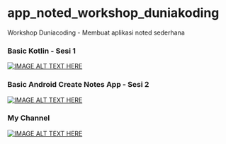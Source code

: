 # app_noted_workshop_duniakoding
Workshop Duniacoding - Membuat aplikasi noted sederhana

### Basic Kotlin - Sesi 1
[![IMAGE ALT TEXT HERE](https://img.youtube.com/vi/J9_6RjpwNU4/0.jpg)](https://www.youtube.com/watch?v=J9_6RjpwNU4)

### Basic Android Create Notes App - Sesi 2
[![IMAGE ALT TEXT HERE](https://img.youtube.com/vi/UBsP9Kpbkr8/0.jpg)](https://www.youtube.com/watch?v=UBsP9Kpbkr8)

### My Channel 
[![IMAGE ALT TEXT HERE](https://camo.githubusercontent.com/608a626efbf882b3196074f68d3ab75dfcc199bb0e96eefa59b234c35fe8251c/68747470733a2f2f692e696d6775722e636f6d2f305152794b6f392e706e67)]([www.youtube.com/@mbahgojol](https://www.youtube.com/channel/UCT-euivlQSi0eiz7bxcI_EA)https://www.youtube.com/channel/UCT-euivlQSi0eiz7bxcI_EA)
